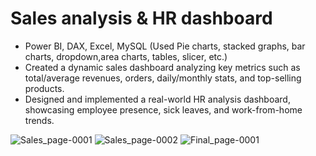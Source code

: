 # Sales analysis & HR dashboard
- Power BI, DAX, Excel, MySQL (Used Pie charts, stacked graphs, bar charts, dropdown,area charts, tables, slicer, etc.)
- Created a dynamic sales dashboard analyzing key metrics such as total/average revenues, orders, daily/monthly stats, and top-selling products.
- Designed and implemented a real-world HR analysis dashboard, showcasing employee presence, sick leaves, and work-from-home trends.

![Sales_page-0001](https://github.com/Tanay1001/Power-BI-dashboards/assets/77526821/b951209f-adc9-4fbb-b2d9-2e0c83df3bef)
![Sales_page-0002](https://github.com/Tanay1001/Power-BI-dashboards/assets/77526821/8fc0b684-3cc2-4f8a-b0aa-7a8713e27ab0)
![Final_page-0001](https://github.com/Tanay1001/Power-BI-dashboards/assets/77526821/f9c01f18-4854-4937-b8ae-302347209181)
